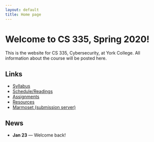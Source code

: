 ```yaml
---
layout: default
title: Home page
---
```

# Welcome to CS 335, Spring 2020!

This is the website for CS 335, Cybersecurity, at York College. All information about the course will be posted here.

## Links

* [Syllabus](syllabus/index.html)
* [Schedule/Readings](schedule/index.html)
* [Assignments](assignments/index.html)
* [Resources](resources/index.html)
* [Marmoset (submission server)](https://cs.ycp.edu/marmoset)

<!--
* [Schedule](schedule/index.html)
* [Labs](labs/index.html)
* [Assignments](assign/index.html)
* [Resources](resources.html)
* [Syllabus](syllabus.html)
* [Ethics](assign/ethics.md)
-->

## News

* **Jan 23** &mdash; Welcome back!
